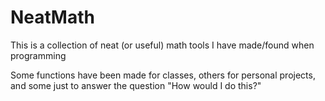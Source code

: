 # NeatMath
This is a collection of neat (or useful) 
math tools I have made/found when programming
<p>
Some functions have been made for classes, others for personal projects, and some just to answer the question "How would I do this?"
